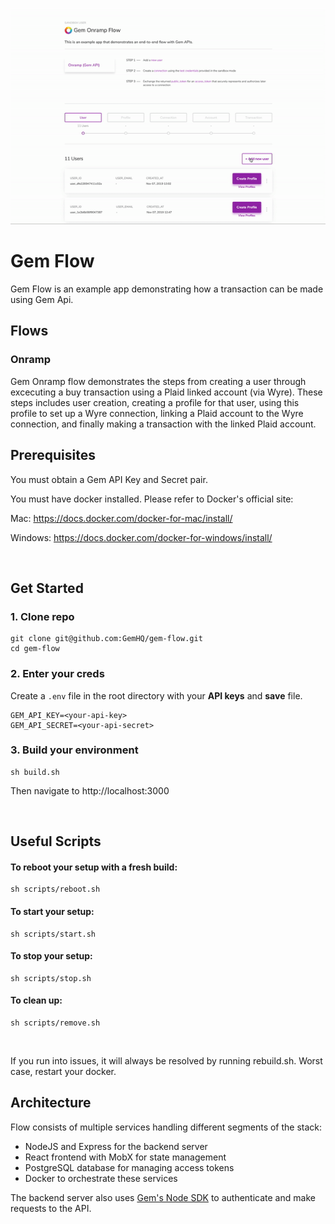 ![](gem-demo-1.gif)

# Gem Flow

Gem Flow is an example app demonstrating how a transaction can be made using Gem Api.

## Flows

### Onramp

Gem Onramp flow demonstrates the steps from creating a user through excecuting a buy transaction using a Plaid linked account (via Wyre). These steps includes user creation, creating a profile for that user, using this profile to set up a Wyre connection, linking a Plaid account to the Wyre connection, and finally making a transaction with the linked Plaid account. 

## Prerequisites

You must obtain a Gem API Key and Secret pair.

You must have docker installed. Please refer to Docker's official site:

Mac: https://docs.docker.com/docker-for-mac/install/

Windows: https://docs.docker.com/docker-for-windows/install/

<br/>

## **Get Started**
### 1. **Clone repo**
```
git clone git@github.com:GemHQ/gem-flow.git
cd gem-flow
```

### 2. **Enter your creds**

Create a `.env` file in the root directory with your **API keys** and **save** file.

```
GEM_API_KEY=<your-api-key>
GEM_API_SECRET=<your-api-secret>
```


### 3. **Build your environment**
```
sh build.sh
```
Then navigate to http://localhost:3000

<br/>

## **Useful Scripts**

#### **To reboot your setup with a fresh build:**
```
sh scripts/reboot.sh
```
#### **To start your setup:**
```
sh scripts/start.sh
```
#### **To stop your setup:**
```
sh scripts/stop.sh
```
#### **To clean up:**
```
sh scripts/remove.sh
```

<br/>

If you run into issues, it will always be resolved by running rebuild.sh.
Worst case, restart your docker.

## Architecture

Flow consists of multiple services handling different segments of the stack:

- NodeJS and Express for the backend server
- React frontend with MobX for state management
- PostgreSQL database for managing access tokens
- Docker to orchestrate these services

The backend server also uses [Gem's Node SDK](https://github.com/GemHQ/gem-node) to authenticate and make requests to the API.

